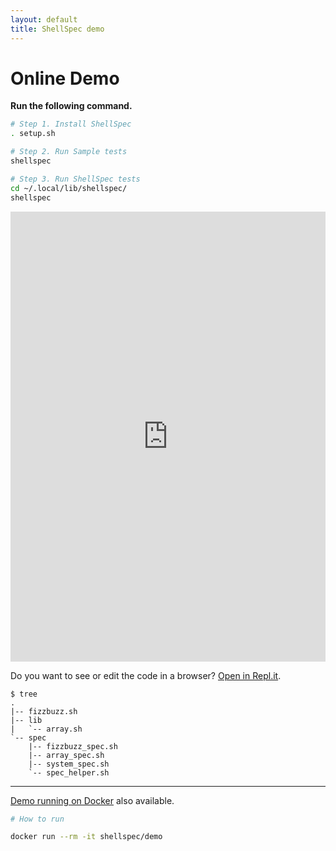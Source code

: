 ```yaml
---
layout: default
title: ShellSpec demo
---
```


# Online Demo

**Run the following command.**

```sh
# Step 1. Install ShellSpec
. setup.sh

# Step 2. Run Sample tests
shellspec

# Step 3. Run ShellSpec tests
cd ~/.local/lib/shellspec/
shellspec
```

<iframe height="720px" width="100%" src="https://repl.it/@ko1nksm/shellspec-demo?lite=true&outputonly=1" scrolling="no" frameborder="no" allowtransparency="true" allowfullscreen="true" sandbox="allow-forms allow-pointer-lock allow-popups allow-same-origin allow-scripts allow-modals"></iframe>

Do you want to see or edit the code in a browser? [Open in Repl.it](https://repl.it/@ko1nksm/shellspec-demo).

```
$ tree
.
|-- fizzbuzz.sh
|-- lib
|   `-- array.sh
`-- spec
    |-- fizzbuzz_spec.sh
    |-- array_spec.sh
    |-- system_spec.sh
    `-- spec_helper.sh
```

----

[Demo running on Docker](https://hub.docker.com/r/shellspec/demo) also available.

```sh
# How to run

docker run --rm -it shellspec/demo
```
